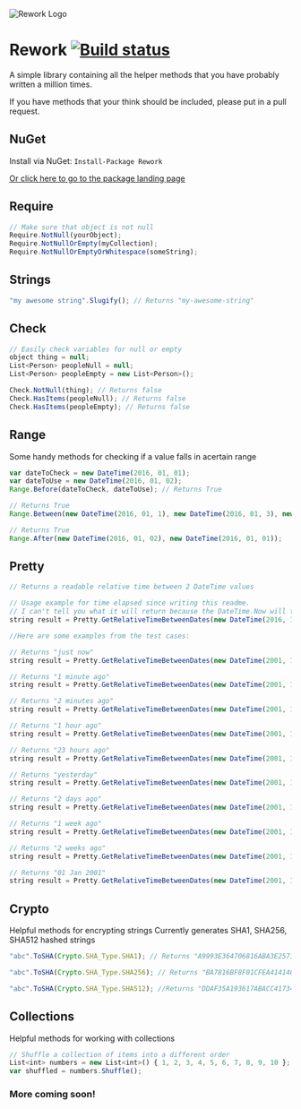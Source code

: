 ![Rework Logo](https://raw.githubusercontent.com/Lukejkw/Rework/master/rw_logo.png "Rework Logo")

# Rework  [![Build status](https://ci.appveyor.com/api/projects/status/gpo5a4kjm97p7ews?svg=true)](https://ci.appveyor.com/project/Lukejkw/rework)

A simple library containing all the helper methods that you have probably written a million times.

If you have methods that your think should be included, please put in a pull request.

## NuGet

Install via NuGet: ``` Install-Package Rework ```

[Or click here to go to the package landing page](https://www.nuget.org/packages/Rework)

## Require

```javascript
// Make sure that object is not null
Require.NotNull(yourObject);
Require.NotNullOrEmpty(myCollection);
Require.NotNullOrEmptyOrWhitespace(someString);
```

## Strings

```javascript
"my awesome string".Slugify(); // Returns "my-awesome-string"
```

## Check

```javascript
// Easily check variables for null or empty
object thing = null;
List<Person> peopleNull = null;
List<Person> peopleEmpty = new List<Person>();

Check.NotNull(thing); // Returns false
Check.HasItems(peopleNull); // Returns false
Check.HasItems(peopleEmpty); // Returns false
```

## Range

Some handy methods for checking if a value falls in acertain range

``` javascript
var dateToCheck = new DateTime(2016, 01, 01);
var dateToUse = new DateTime(2016, 01, 02);
Range.Before(dateToCheck, dateToUse); // Returns True

// Returns True
Range.Between(new DateTime(2016, 01, 1), new DateTime(2016, 01, 3), new DateTime(2016, 01, 2));

// Returns True
Range.After(new DateTime(2016, 01, 02), new DateTime(2016, 01, 01));
```

## Pretty

```javascript
// Returns a readable relative time between 2 DateTime values

// Usage example for time elapsed since writing this readme.
// I can't tell you what it will return because the DateTime.Now will take the current Date and Time.
string result = Pretty.GetRelativeTimeBetweenDates(new DateTime(2016, 11, 11, 9, 45, 0), DateTime.Now);

//Here are some examples from the test cases:

// Returns "just now"
string result = Pretty.GetRelativeTimeBetweenDates(new DateTime(2001, 1, 1, 1, 1, 0), new DateTime(2001, 1, 1, 1, 1, 1));

// Returns "1 minute ago"
string result = Pretty.GetRelativeTimeBetweenDates(new DateTime(2001, 1, 1, 1, 1, 0), new DateTime(2001, 1, 1, 1, 2, 1));

// Returns "2 minutes ago"
string result = Pretty.GetRelativeTimeBetweenDates(new DateTime(2001, 1, 1, 1, 1, 0), new DateTime(2001, 1, 1, 1, 3, 1));

// Returns "1 hour ago"
string result = Pretty.GetRelativeTimeBetweenDates(new DateTime(2001, 1, 1, 1, 1, 0), new DateTime(2001, 1, 1, 2, 2, 0));

// Returns "23 hours ago"
string result = Pretty.GetRelativeTimeBetweenDates(new DateTime(2001, 1, 1, 0, 0, 1), new DateTime(2001, 1, 2, 0, 0, 0));

// Returns "yesterday"
string result = Pretty.GetRelativeTimeBetweenDates(new DateTime(2001, 1, 1), new DateTime(2001, 1, 2, 10, 0, 0));

// Returns "2 days ago"
string result = Pretty.GetRelativeTimeBetweenDates(new DateTime(2001, 1, 1), new DateTime(2001, 1, 3));

// Returns "1 week ago"
string result = Pretty.GetRelativeTimeBetweenDates(new DateTime(2001, 1, 1), new DateTime(2001, 1, 8));

// Returns "2 weeks ago"
string result = Pretty.GetRelativeTimeBetweenDates(new DateTime(2001, 1, 1), new DateTime(2001, 1, 17));

// Returns "01 Jan 2001"
string result = Pretty.GetRelativeTimeBetweenDates(new DateTime(2001, 1, 1), new DateTime(2001, 2, 2));
```


## Crypto

Helpful methods for encrypting strings
Currently generates SHA1, SHA256, SHA512 hashed strings

``` javascript
"abc".ToSHA(Crypto.SHA_Type.SHA1); // Returns "A9993E364706816ABA3E25717850C26C9CD0D89D"

"abc".ToSHA(Crypto.SHA_Type.SHA256); // Returns "BA7816BF8F01CFEA414140DE5DAE2223B00361A396177A9CB410FF61F20015AD"

"abc".ToSHA(Crypto.SHA_Type.SHA512); //Returns "DDAF35A193617ABACC417349AE20413112E6FA4E89A97EA20A9EEEE64B55D39A2192992A274FC1A836BA3C23A3FEEBBD454D4423643CE80E2A9AC94FA54CA49F"
```


## Collections

Helpful methods for working with collections

``` javascript
// Shuffle a collection of items into a different order
List<int> numbers = new List<int>() { 1, 2, 3, 4, 5, 6, 7, 8, 9, 10 };
var shuffled = numbers.Shuffle();
```

### More coming soon!

